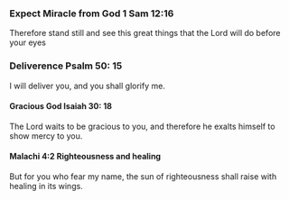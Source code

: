 
### Expect Miracle from God  1 Sam 12:16
Therefore stand still and see this great things that the Lord will do before your eyes

### Deliverence Psalm 50: 15
I will deliver you, and you shall glorify me.

#### Gracious God Isaiah 30: 18
The Lord waits to be gracious to you, and therefore he exalts himself to show mercy to you.

#### Malachi 4:2 Righteousness and healing

But for you who fear my name, the sun of righteousness shall raise with healing in its wings.


